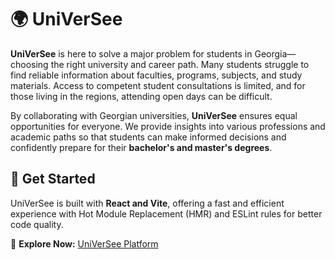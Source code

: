 # 🌍 UniVerSee  

**UniVerSee** is here to solve a major problem for students in Georgia—choosing the right university and career path. Many students struggle to find reliable information about faculties, programs, subjects, and study materials. Access to competent student consultations is limited, and for those living in the regions, attending open days can be difficult.  

By collaborating with Georgian universities, **UniVerSee** ensures equal opportunities for everyone. We provide insights into various professions and academic paths so that students can make informed decisions and confidently prepare for their **bachelor's and master's degrees**.  

## 🚀 Get Started  

UniVerSee is built with **React and Vite**, offering a fast and efficient experience with Hot Module Replacement (HMR) and ESLint rules for better code quality.  

🔗 **Explore Now:** [UniVerSee Platform](https://universee-789121096200.europe-north2.run.app/)  
